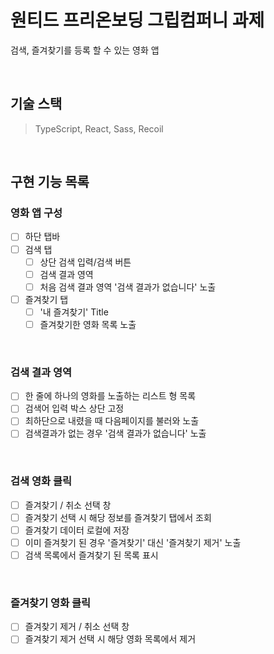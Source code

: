 # 원티드 프리온보딩 그립컴퍼니 과제

검색, 즐겨찾기를 등록 할 수 있는 영화 앱

<br>

## 기술 스택

> TypeScript, React, Sass, Recoil

<br>

## 구현 기능 목록

### 영화 앱 구성

- [ ] 하단 탭바
- [ ] 검색 탭
  - [ ] 상단 검색 입력/검색 버튼
  - [ ] 검색 결과 영역
  - [ ] 처음 검색 결과 영역 '검색 결과가 없습니다' 노출
- [ ] 즐겨찾기 탭
  - [ ] '내 즐겨찾기' Title
  - [ ] 즐겨찾기한 영화 목록 노출

<br>

### 검색 결과 영역

- [ ] 한 줄에 하나의 영화를 노출하는 리스트 형 목록
- [ ] 검색어 입력 박스 상단 고정
- [ ] 최하단으로 내렸을 때 다음페이지를 불러와 노출
- [ ] 검색결과가 없는 경우 '검색 결과가 없습니다' 노출

<br>

### 검색 영화 클릭

- [ ] 즐겨찾기 / 취소 선택 창
- [ ] 즐겨찾기 선택 시 해당 정보를 즐겨찾기 탭에서 조회
- [ ] 즐겨찾기 데이터 로컬에 저장
- [ ] 이미 즐겨찾기 된 경우 '즐겨찾기' 대신 '즐겨찾기 제거' 노출
- [ ] 검색 목록에서 즐겨찾기 된 목록 표시

<br>

### 즐겨찾기 영화 클릭

- [ ] 즐겨찾기 제거 / 취소 선택 창
- [ ] 즐겨찾기 제거 선택 시 해당 영화 목록에서 제거
